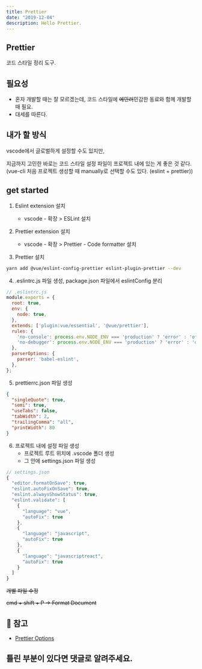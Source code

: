 ```yaml
---
title: Prettier
date: "2019-12-04"
description: Hello Prettier.
---
```


## Prettier

코드 스타일 정리 도구.


## 필요성

- 혼자 개발할 때는 잘 모르겠는데, 코드 스타일에 ~~예민러~~민감한 동료와 함께 개발할 때 필요.
- 대세를 따른다.


## 내가 할 방식

vscode에서 글로벌하게 설정할 수도 있지만,

지금까지 고민한 바로는 코드 스타일 설정 파일이 프로젝트 내에 있는 게 좋은 것 같다.
(vue-cli 처음 프로젝트 생성할 때 manually로 선택할 수도 있다. (eslint + prettier))


## get started 

1. Eslint extension 설치
    - vscode - 확장 >  ESLint 설치

2. Prettier extension 설치
    - vscode - 확장 >  Prettier - Code formatter 설치


3. Prettier 설치

```bash
yarn add @vue/eslint-config-prettier eslint-plugin-prettier --dev
```


4. .eslintrc.js 파일 생성, package.json 파일에서 eslintConfig 분리

```js
// .eslintrc.js
module.exports = {
  root: true,
  env: {
    node: true,
  },
  extends: ['plugin:vue/essential', '@vue/prettier'],
  rules: {
    'no-console': process.env.NODE_ENV === 'production' ? 'error' : 'off',
    'no-debugger': process.env.NODE_ENV === 'production' ? 'error' : 'off',
  },
  parserOptions: {
    parser: 'babel-eslint',
  },
};
```


5. prettierrc.json 파일 생성

```json
{
  "singleQuote": true,
  "semi": true,
  "useTabs": false,
  "tabWidth": 2,
  "trailingComma": "all",
  "printWidth": 80
}
```


6. 프로젝트 내에 설정 파일 생성
    - 프로젝트 루트 위치에 .vscode 폴더 생성
    - 그 안에 settings.json 파일 생성
```js
// settings.json
{
  "editor.formatOnSave": true,
  "eslint.autoFixOnSave": true,
  "eslint.alwaysShowStatus": true,
  "eslint.validate": [
    {
      "language": "vue",
      "autoFix": true
    },
    {
      "language": "javascript",
      "autoFix": true
    },
    {
      "language": "javascriptreact",
      "autoFix": true
    }
  ]
}

```


~~개별 파일 수정~~

~~cmd + shift + P -> Format Document~~




## 🔗 참고  
- [Prettier Options](https://prettier.io/docs/en/options.html)

## 틀린 부분이 있다면 댓글로 알려주세요. 
